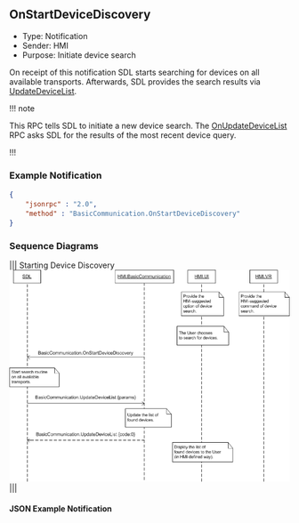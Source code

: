 ## OnStartDeviceDiscovery

  * Type: Notification
  * Sender: HMI
  * Purpose: Initiate device search

On receipt of this notification SDL starts searching for devices on all available transports. Afterwards, SDL provides the search results via [UpdateDeviceList](../UpdateDeviceList).

!!! note

This RPC tells SDL to initiate a new device search. The [OnUpdateDeviceList](../OnUpdateDeviceList) RPC asks SDL for the results of the most recent device query.

!!!

### Example Notification
```json
{
	"jsonrpc" : "2.0",
	"method" : "BasicCommunication.OnStartDeviceDiscovery"
}
```

### Sequence Diagrams
|||
Starting Device Discovery
![OnStartDeviceDiscovery](./assets/OnStartDeviceDiscovery.png)
|||

#### JSON Example Notification
```json

```
